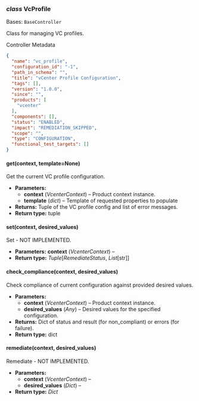 ### *class* VcProfile

Bases: `BaseController`

Class for managing VC profiles.

Controller Metadata
```json
{
  "name": "vc_profile",
  "configuration_id": "-1",
  "path_in_schema": "",
  "title": "vCenter Profile Configuration",
  "tags": [],
  "version": "1.0.0",
  "since": "",
  "products": [
    "vcenter"
  ],
  "components": [],
  "status": "ENABLED",
  "impact": "REMEDIATION_SKIPPED",
  "scope": "",
  "type": "CONFIGURATION",
  "functional_test_targets": []
}
```

#### get(context, template=None)

Get the current VC profile configuration.

* **Parameters:**
  * **context** (*VcenterContext*) – Product context instance.
  * **template** (*dict*) – Template of requested properties to populate
* **Returns:**
  Tuple of the VC profile config and list of error messages.
* **Return type:**
  tuple

#### set(context, desired_values)

Set - NOT IMPLEMENTED.

* **Parameters:**
  **context** (*VcenterContext*) – 
* **Return type:**
  *Tuple*[*RemediateStatus*, *List*[str]]

#### check_compliance(context, desired_values)

Check compliance of current configuration against provided desired values.

* **Parameters:**
  * **context** (*VcenterContext*) – Product context instance.
  * **desired_values** (*Any*) – Desired values for the specified configuration.
* **Returns:**
  Dict of status and result (for non_compliant) or errors (for failure).
* **Return type:**
  dict

#### remediate(context, desired_values)

Remediate - NOT IMPLEMENTED.

* **Parameters:**
  * **context** (*VcenterContext*) – 
  * **desired_values** (*Dict*) – 
* **Return type:**
  *Dict*
